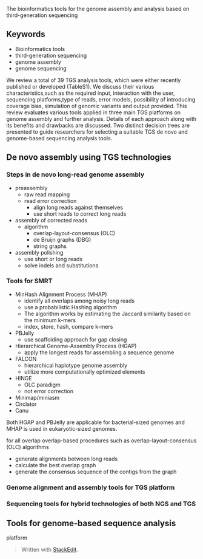 The bioinformatics tools for the genome assembly and
analysis based on third-generation sequencing

## Keywords
- Bioinformatics tools
- third-generation sequencing
- genome assembly
- genome sequencing

We review a total of 39 TGS analysis tools, which were either recently published or developed (TableS1).
We discuss their various characteristics,such as the required input, interaction with the user, sequencing platforms,type of reads, error models, possibility of introducing coverage bias, simulation of genomic variants and output provided.
This review evaluates various tools applied in three main TGS platforms on genome assembly and further analysis.
Details of each approach along with its benefits and drawbacks are discussed. 
Two distinct decision trees are presented to guide researchers for selecting a suitable TGS de novo and genome-based sequencing analysis tools.
## De novo assembly using TGS technologies
### Steps in de novo long-read genome assembly
- preassembly
	- raw read mapping
	- read error correction
		- align long reads against themselves
		- use short reads to correct long reads 
- assembly of corrected reads
	- algorithm
		- overlap-layout-consensus (OLC)
		- de Bruijn graphs (DBG)
		- string graphs
- assembly polishing
	- use short or long reads
	- solve indels and substitutions

### Tools for SMRT
- MinHash Alignment Process (MHAP)
	- identify all overlaps among noisy long reads
	- use a probabilistic Hashing algorithm
	- The algorithm works by estimating the Jaccard similarity based on the minimum k-mers
	- index, store, hash, compare k-mers
- PBJelly
	- use scaffolding approach for gap closing
- Hierarchical Genome-Assembly Process (HGAP)
	- apply the longest reads for assembling a sequence genome
- FALCON
	- hierarchical haplotype genome assembly
	- utilize more computationally optimized elements
- HINGE 
	- OLC paradigm
	- not error correction
- Minimap/miniasm
- Circlator
- Canu

Both HGAP and PBJelly are applicable for bacterial-sized genomes and MHAP is used in eukaryotic-sized genomes. 

for all overlap
overlap-based procedures such as overlap-layout-consensus (OLC) algorithms
- generate alignments between long reads
- calculate the best overlap graph
- generate the consensus sequence of the contigs from the graph
### Genome alignment and assembly tools for TGS platform
### Sequencing tools for hybrid technologies of both NGS and TGS

## Tools for genome-based sequence analysis
platform
> Written with [StackEdit](https://stackedit.io/).
<!--stackedit_data:
eyJoaXN0b3J5IjpbLTEyNDAxNzA3MjcsLTEzMDExMjI0NDQsMT
gxNzA2MTE3NCwtNTQ2MjE0OTMwLDMxNDY4NzExNSwtMjE0MTAx
MzM4OCwtMTUwMDUyMzM0MiwxNDc3MDkxMjMwLDg3OTYyNjg5NS
wyMTA4ODA1Mjk5LDM1NzEzNDYzNCwtMTcyOTUxNDY4MCwtMTAw
MjA5MTY2NCwxNjg4NjE2NzczLC0xNTU1NTE1MzYsMTU2MjA0Nz
U3LDE1NjIwNDc1Nyw4ODEyNTAzNzQsLTM2MDM2MzY1MiwtMTk4
MDE0NDE0NV19
-->